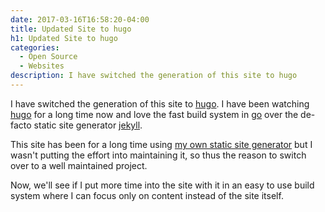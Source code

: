 ```yaml
---
date: 2017-03-16T16:58:20-04:00
title: Updated Site to hugo
h1: Updated Site to hugo
categories:
  - Open Source
  - Websites
description: I have switched the generation of this site to hugo
---
```


I have switched the generation of this site to [hugo](https://gohugo.io/).
I have been watching [hugo](https://gohugo.io/) for a long time now and love the fast build system in [go](https://golang.org/) over the de-facto static site generator [jekyll](https://jekyllrb.com/).

This site has been for a long time using [my own static site generator](/blog/source-code-released.html) but I wasn't putting the effort into maintaining it, so thus the reason to switch over to a well maintained project.

Now, we'll see if I put more time into the site with it in an easy to use build system where I can focus only on content instead of the site itself.
